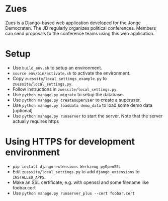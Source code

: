 Zues
====
Zues is a Django-based web application developed for the Jonge Democraten.
The JD regularly organizes political conferences. Members can send proposals
to the conference teams using this web application.

Setup
=====
* Use `build_env.sh` to setup an environment.
* `source env/bin/activate.sh` to activate the environment.
* Copy `zuessite/local_settings_example.py` to `zuessite/local_settings.py`.
* Follow instructions in `zuessite/local_settings.py`.
* Use `python manage.py migrate` to setup the database.
* Use `python manage.py createsuperuser` to create a superuser.
* Use `python manage.py loaddata demo_data` to load some demo data [optional]
* Use `python manage.py runserver` to start the server.
  Note that the server actually requires https

Using HTTPS for development environment
=======================================
* `pip install django-extensions Werkzeug pyOpenSSL`
* Edit `zuessite/local_settings.py` to add `django_extensions` to `INSTALLED_APPS`.
* Make an SSL certificate, e.g. with openssl and some filename like foobar.cert
* Use `python manage.py runserver_plus --cert foobar.cert`
